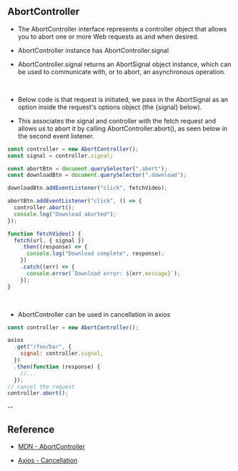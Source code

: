 ## AbortController

- The AbortController interface represents a controller object that allows you to abort one or more Web requests as and when desired.

- AbortController instance has AbortController.signal

- AbortController.signal returns an AbortSignal object instance, which can be used to communicate with, or to abort, an asynchronous operation.

<br/>

- Below code is that request is initiated, we pass in the AbortSignal as an option inside the request's options object (the {signal} below).

- This associates the signal and controller with the fetch request and allows us to abort it by calling AbortController.abort(), as seen below in the second event listener.

```js
const controller = new AbortController();
const signal = controller.signal;

const abortBtn = document.querySelector(".abort");
const downloadBtn = document.querySelector(".download");

downloadBtn.addEventListener("click", fetchVideo);

abortBtn.addEventListener("click", () => {
  controller.abort();
  console.log("Download aborted");
});

function fetchVideo() {
  fetch(url, { signal })
    .then((response) => {
      console.log("Download complete", response);
    })
    .catch((err) => {
      console.error(`Download error: ${err.message}`);
    });
}
```

<br/>

- AbortController can be used in cancellation in axios

```js
const controller = new AbortController();

axios
  .get("/foo/bar", {
    signal: controller.signal,
  })
  .then(function (response) {
    //...
  });
// cancel the request
controller.abort();
```

--

## Reference

- [MDN - AbortController](https://developer.mozilla.org/en-US/docs/Web/API/AbortController)

- [Axios - Cancellation](https://axios-http.com/docs/cancellation)
